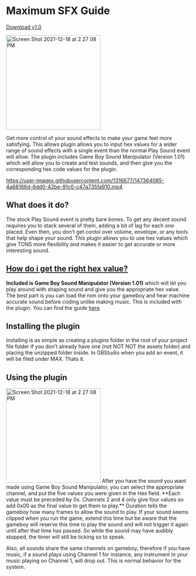 # Maximum SFX Guide
[Download v1.0](https://github.com/dochardware/GBStudio-Plugins/releases/tag/v1.0)

<img width="258" alt="Screen Shot 2021-12-18 at 2 27 08 PM" src="https://user-images.githubusercontent.com/1316677/147362590-6ab3f979-f16e-44c9-a4a3-f267814357ba.png">

Get more control of your sound effects to make your game feel more satisfying. This allows plugin allows you to input hex values for a wider range of sound effects with a single event than the normal Play Sound event will allow. The plugin includes Game Boy Sound Manipulator (Version 1.01) which will allow you to create and test sounds, and then give you the corresponding hex code values for the plugin.

https://user-images.githubusercontent.com/1316677/147364085-4a68166d-6dd0-42be-91c0-c47a735fa910.mp4

## What does it do?
The stock Play Sound event is pretty bare bones. To get any decent sound requires you to stack several of them, adding a bit of lag for each one placed. Even then, you don’t get contol over volume, envelope, or any tools that help shape your sound. This plugin allows you to use hex values which give TONS more flexibility and makes it easier to get accurate or more interesting sound.

## [How do i get the right hex value?](https://github.com/dochardware/GBStudio-Plugins/blob/c0e756bcdd718b35b19dc751e82fe94124532a79/Creating%20SFX%20Quick%20Guide.md)
**Included is Game Boy Sound Manipulator (Version 1.01)** which will let you play around with shaping sound and give you the appropriate hex value. The best part is you can load the rom onto your gameboy and hear machine accurate sound before coding unlike making music. This is included with the plugin. You can find the guide [here](https://github.com/dochardware/GBStudio-Plugins/blob/c0e756bcdd718b35b19dc751e82fe94124532a79/Creating%20SFX%20Quick%20Guide.md).

## Installing the plugin
Installing is as simple as creating a plugins folder in the root of your project file folder if you don’t already have one (not NOT NOT the assets folder) and placing the unzipped folder inside. In GBStudio when you add an event, it will be filed under MAX. Thats it. 

## Using the plugin
<img width="258" alt="Screen Shot 2021-12-18 at 2 27 08 PM" src="https://user-images.githubusercontent.com/1316677/147362590-6ab3f979-f16e-44c9-a4a3-f267814357ba.png">
After you have the sound you want made using Game Boy Sound Manipulator, you can select the appropriate channel, and put the five values you were given in the Hex field. **Each value must be preceded by 0x. Channels 2 and 4 only give four values so add 0x00 as the final value to get them to play.** Duration tells the gameboy how many frames to allow the sound to play. If your sound seems clipped when you run the game, extend this time but be aware that the gameboy will reserve this time to play the sound and will not trigger it again until after that time has passed. So while the sound may have audibly stopped, the timer will still be ticking so to speak.

Also, all sounds share the same channels on gameboy, therefore if you have music, if a sound plays using Channel 1 for instance, any instrument in your music playing on Channel 1, will drop out. This is normal behavior for the system.

